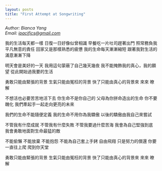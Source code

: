 ```yaml
---
layout: posts
title: "First Attempt at Songwriting"
---
```

*Author: Bianca Yang*<br>
*Email: ipacifics@gmail.com*<br>

我的生活每天都一樣
日復一日好像似曾相識
早餐吃一片吐司趕著出門
照常務負我平凡無意的責任
回家又是那樣熟悉的疲憊
我的生命每天漸漸縮短
跟著我對生活的滿意漸漸下降

明天會是美好的一天
我用這句蒙蔽了自己幾天幾夜
我不能掩飾我的真心，我的願望
從此開始過我要的生活

勇敢只能由緊張的背景
生氣只能由冤枉的背景
快了只能由真心的背景來
來來 暸解

不想活也必要苦苦地活下去
你生命不是你自己的
父母為你拼命造出的生命
你不要醜化
我們牽起手一起走向更亮的未來

我們的生命不能隨便定義
我的生命不用你為我驕傲
以後的驕傲由我自己來嘗試

不管我有什麼成就
不管我有什麼失敗
不管我要過什麼苦海
我會為自己堅強到底
我會勇敢地面對生命最猛的敵

不能偷懶 不能放棄 不能抱怨
不能為自己套上手銬
自由飛翔 只是努力的償還
你要一直往上爬 爬到你天堂

勇敢只能由緊張的背景
生氣只能由冤枉的背景
快了只能由真心的背景來
來來 暸解

